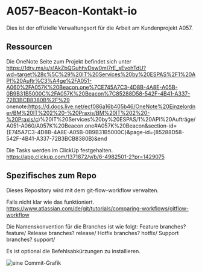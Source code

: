 # A057-Beacon-Kontakt-io

Dies ist der offizielle Verwaltungsort für die Arbeit am Kundenprojekt A057.

## Ressourcen
Die OneNote Seite zum Projekt befindet sich unter 
https://1drv.ms/u/s!AkZbQGuhhvDsw0mI7rE_sEvohTdU?wd=target%28c%5C%29%20IT%20Services%20by%20ESPAS%2F1%20API%20Auftr%C3%A4ge%2FA051-A060%2FA057K%20Beacon.one%7CE745A7C3-4D8B-4A8E-A05B-0B9B31B5000C%2FA057K%20Beacon%7C85288D58-542F-4B41-A337-72B3BCB8380B%2F%29
onenote:https://d.docs.live.net/ecf086a16b405b46/OneNote%20Einzelordner/BM%20IT%202%20-%20Praxis/BM%20IT%202%20-%20Praxis/c)%20IT%20Services%20by%20ESPAS/1%20API%20Aufträge/A051-A060/A057K%20Beacon.one#A057K%20Beacon&section-id={E745A7C3-4D8B-4A8E-A05B-0B9B31B5000C}&page-id={85288D58-542F-4B41-A337-72B3BCB8380B}&end

Die Tasks werden im ClickUp festgehalten.
https://app.clickup.com/1371872/v/b/6-4982501-2?pr=1429075

## Spezifisches zum Repo
Dieses Repository wird mit dem git-flow-workflow verwalten. 

Falls nicht klar wie das funktioniert.
https://www.atlassian.com/de/git/tutorials/comparing-workflows/gitflow-workflow

Die Namenskonvention für die Branches ist wie folgt:
Feature branches? feature/
Release branches? release/
Hotfix branches? hotfix/
Support branches? support/

Es ist optional die Befehlsabkürzungen zu installieren.

![eine Commit-Grafik](https://wac-cdn.atlassian.com/dam/jcr:61ccc620-5249-4338-be66-94d563f2843c/05%20(2).svg?cdnVersion=1342)
